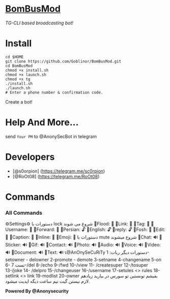 # [BomBusMod](https://github.com/Goblinor/BomBusMod)
*TG-CLI based broadcasting bot!*
# Install
```
cd $HOME
git clone https://github.com/Goblinor/BomBusMod.git
cd BomBusMod
chmod +x install.sh
chmod +x launch.sh
chmod +x tg
./install.sh
./launch.sh
# Enter a phone number & confirmation code.
```
Create a bot!
# Help And More...
send ```Your PM``` to @AnonySecBot in telegram
# Developers
* [@s0orpion] (https://telegram.me/sc0rpion)
* [@RoOt08] (https://telegram.me/RoOt08) 

# Commands

### All Commands

⚙Settings⚙
دستورات با  lock  شروع می شوند
🔰Flood:        🔐
🔰Link:            🔐
🔰Tag:              🔐
🔰Username: 🔐
🔰Forward:    🔐
🔰Persian:      🔓
🔰English:       🔓
🔰reply:           🔓
🔰Fosh:            🔐
🔰Edit:              🔐
🔰Caption:      🔐
🔰Inline:           🔐
🔰Emoji:           🔐
دستورات با mute شروع میشوند
🔰Chat:             🔊
🔰Sticker:         🔊
🔰Gif:                 🔊
🔰Contact:       🔊
🔰Photo:          🔊
🔰Audio:           🔊
🔰Voice:            🔊
🔰Video:            🔊
🔰Document:   🔊
🔰Text:               🔊
📞@AnOnySeCuRiTy
دستورات دیگر ربات:
1- setowner - delowner
2-promote   - demote
3-setname
4-changename
5-on 
6- تست
7-/del
8-/echo
9-/fwd
10-/view
11- /createsuper
12-/tosuper
13-/joke
14- /delpro
15-/changeuser
16-/username
17-setules <> rules
18-setlink <> link
19-modlist
20-owner
بقیشم تونستین تو سورس در بیارید زیادهم لازم نیستن
گیت نیم ساعت دیگه اپدیت میشود.

<b>Powered By @Anonysecurity</b>

